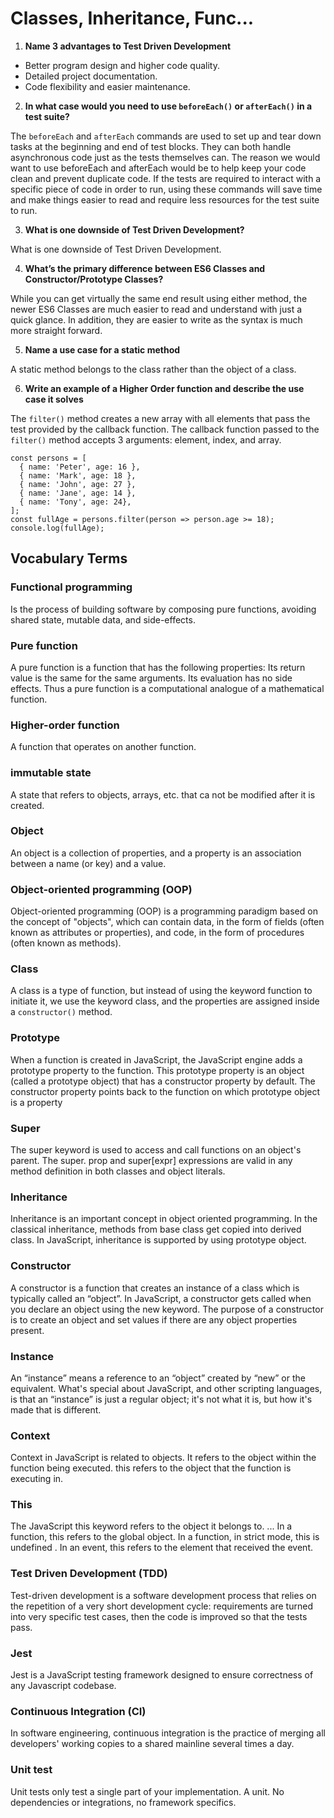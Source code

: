 # Classes, Inheritance, Func...

1. **Name 3 advantages to Test Driven Development**

* Better program design and higher code quality.
* Detailed project documentation. 
* Code flexibility and easier maintenance.

2. **In what case would you need to use `beforeEach()` or `afterEach()` in a test suite?**

The `beforeEach` and `afterEach` commands are used to set up and tear down tasks at the beginning and end of test blocks. They can both handle asynchronous code just as the tests themselves can. The reason we would want to use beforeEach and afterEach would be to help keep your code clean and prevent duplicate code. If the tests are required to interact with a specific piece of code in order to run, using these commands will save time and make things easier to read and require less resources for the test suite to run.

3. **What is one downside of Test Driven Development?**

What is one downside of Test Driven Development.

4. **What’s the primary difference between ES6 Classes and Constructor/Prototype Classes?**

While you can get virtually the same end result using either method, the newer ES6 Classes are much easier to read and understand with just a quick glance. In addition, they are easier to write as the syntax is much more straight forward.

5. **Name a use case for a static method**

A static method belongs to the class rather than the object of a class.

6. **Write an example of a Higher Order function and describe the use case it solves**

The `filter()` method creates a new array with all elements that pass the test provided by the callback function. The callback function passed to the `filter()` method accepts 3 arguments: element, index, and array.

```
const persons = [
  { name: 'Peter', age: 16 },
  { name: 'Mark', age: 18 },
  { name: 'John', age: 27 },
  { name: 'Jane', age: 14 },
  { name: 'Tony', age: 24},
];
const fullAge = persons.filter(person => person.age >= 18);
console.log(fullAge);
```
## Vocabulary Terms
### Functional programming
Is the process of building software by composing pure functions, avoiding shared state, mutable data, and side-effects.
### Pure function
A pure function is a function that has the following properties: Its return value is the same for the same arguments. Its evaluation has no side effects. Thus a pure function is a computational analogue of a mathematical function.
### Higher-order function
A function that operates on another function.
### immutable state
A state that refers to objects, arrays, etc. that ca not be modified after it is created.
### Object
An object is a collection of properties, and a property is an association between a name (or key) and a value.
### Object-oriented programming (OOP)
Object-oriented programming (OOP) is a programming paradigm based on the concept of "objects", which can contain data, in the form of fields (often known as attributes or properties), and code, in the form of procedures (often known as methods).
### Class
A class is a type of function, but instead of using the keyword function to initiate it, we use the keyword class, and the properties are assigned inside a `constructor()` method.
### Prototype
When a function is created in JavaScript, the JavaScript engine adds a prototype property to the function. This prototype property is an object (called a prototype object) that has a constructor property by default. The constructor property points back to the function on which prototype object is a property
### Super
The super keyword is used to access and call functions on an object's parent. The super. prop and super[expr] expressions are valid in any method definition in both classes and object literals.
### Inheritance
Inheritance is an important concept in object oriented programming. In the classical inheritance, methods from base class get copied into derived class. In JavaScript, inheritance is supported by using prototype object.
### Constructor
A constructor is a function that creates an instance of a class which is typically called an “object”. In JavaScript, a constructor gets called when you declare an object using the new keyword. The purpose of a constructor is to create an object and set values if there are any object properties present.
### Instance
An “instance” means a reference to an “object” created by “new” or the equivalent. What's special about JavaScript, and other scripting languages, is that an “instance” is just a regular object; it's not what it is, but how it's made that is different.
### Context
Context in JavaScript is related to objects. It refers to the object within the function being executed. this refers to the object that the function is executing in.
### This
The JavaScript this keyword refers to the object it belongs to. ... In a function, this refers to the global object. In a function, in strict mode, this is undefined . In an event, this refers to the element that received the event.
### Test Driven Development (TDD)
Test-driven development is a software development process that relies on the repetition of a very short development cycle: requirements are turned into very specific test cases, then the code is improved so that the tests pass.
### Jest
Jest is a JavaScript testing framework designed to ensure correctness of any Javascript codebase.
### Continuous Integration (CI)
In software engineering, continuous integration is the practice of merging all developers' working copies to a shared mainline several times a day.
### Unit test
Unit tests only test a single part of your implementation. A unit. No dependencies or integrations, no framework specifics.